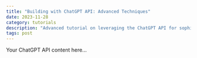 ```yaml
---
title: "Building with ChatGPT API: Advanced Techniques"
date: 2023-11-28
category: tutorials
description: "Advanced tutorial on leveraging the ChatGPT API for sophisticated applications. Includes real-world examples and performance optimization tips."
tags: post
---
```


Your ChatGPT API content here...
